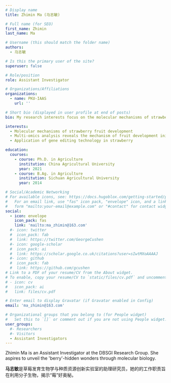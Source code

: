 ```yaml
---
# Display name
title: Zhimin Ma (马志敏)

# Full name (for SEO)
first_name: Zhimin
last_name: Ma

# Username (this should match the folder name)
authors:
  - 马志敏

# Is this the primary user of the site?
superuser: false

# Role/position
role: Assistant Investigator

# Organizations/Affiliations
organizations:
  - name: PKU-IAAS
    url: ''

# Short bio (displayed in user profile at end of posts)
bio: My research interests focus on the molecular mechanisms of strawberry fruit development, multi-omics analysis reveals the mechanism of fruit development initiation and application of gene editing technology in strawberry.

interests:
  - Molecular mechanisms of strawberry fruit development
  - Multi-omics analysis reveals the mechanism of fruit development initiation
  - Application of gene editing technology in strawberry

education:
  courses:
    - course: Ph.D. in Agriculture
      institution: China Agricultural University
      year: 2021
    - course: B.Ag. in Agriculture
      institution: Sichuan Agricultural University
      year: 2014

# Social/Academic Networking
# For available icons, see: https://docs.hugoblox.com/getting-started/page-builder/#icons
#   For an email link, use "fas" icon pack, "envelope" icon, and a link in the
#   form "mailto:your-email@example.com" or "#contact" for contact widget.
social:
  - icon: envelope
    icon_pack: fas
    link: 'mailto:ma_zhimin@163.com'
  #- icon: twitter
  #  icon_pack: fab
  #  link: https://twitter.com/GeorgeCushen
  #- icon: google-scholar
  #  icon_pack: ai
  #  link: https://scholar.google.co.uk/citations?user=sIwtMXoAAAAJ
  #- icon: github
  #  icon_pack: fab
  #  link: https://github.com/gcushen
# Link to a PDF of your resume/CV from the About widget.
# To enable, copy your resume/CV to `static/files/cv.pdf` and uncomment the lines below.
# - icon: cv
#   icon_pack: ai
#   link: files/cv.pdf

# Enter email to display Gravatar (if Gravatar enabled in Config)
email: 'ma_zhimin@163.com'

# Organizational groups that you belong to (for People widget)
#   Set this to `[]` or comment out if you are not using People widget.
user_groups:
  #- Researchers
  #- Visitors
  - Assistant Investigators
---
```


Zhimin Ma is an Assistant Investigator at the DBSGI Research Group. She aspires to unveil the 'berry'-hidden wonders through molecular biology.

**马志敏**是草莓发育生物学与种质资源创新实验室的助理研究员，她的的工作职责旨在利用分子生物，揭示“莓”好奥秘。